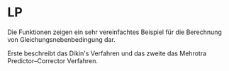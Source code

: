 # LP

Die Funktionen zeigen ein sehr vereinfachtes Beispiel für die Berechnung 
von Gleichungsnebenbedingung dar. 

Erste beschreibt das Dikin's Verfahren und das zweite das Mehrotra Predictor–Corrector Verfahren.
